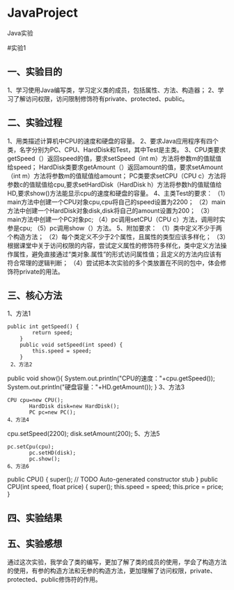 # JavaProject
Java实验

#实验1

## 一、实验目的
1、学习使用Java编写类，学习定义类的成员，包括属性、方法、构造器；
2、学习了解访问权限，访问限制修饰符有private、protected、public。
## 二、实验过程
1、用类描述计算机中CPU的速度和硬盘的容量。
2、要求Java应用程序有四个类，名字分别为PC、CPU、HardDisk和Test，其中Test是主类。
3、CPU类要求getSpeed（）返回speed的值，要求setSpeed（int m）方法将参数m的值赋值给speed；
   HardDisk类要求getAmount（）返回amount的值，要求setAmount（int m）方法将参数m的值赋值给amount；
   PC类要求setCPU（CPU c）方法将参数c的值赋值给cpu,要求setHardDisk（HardDisk h）方法将参数h的值赋值给HD,要求show()方法能显示cpu的速度和硬盘的容量。
4、主类Test的要求：
  （1）main方法中创建一个CPU对象cpu,cpu将自己的speed设置为2200；
  （2）main方法中创建一个HardDisk对象disk,disk将自己的amount设置为200；
  （3）main方法中创建一个PC对象pc;
  （4）pc调用setCPU（CPU c）方法，调用时实参是cpu;
  （5）pc调用show（）方法。
5、附加要求：
  （1）类中定义不少于两个构造方法；
  （2）每个类定义不少于2个属性，且属性的类型应该多样化；
  （3）根据课堂中关于访问权限的内容，尝试定义属性的修饰符多样化，类中定义方法操作属性，避免直接通过“类对象.属性”的形式访问属性值；且定义的方法内应该有符合常理的逻辑判断；
  （4）尝试把本次实验的多个类放置在不同的包中，体会修饰符private的用法。
## 三、核心方法
1、方法1
```
public int getSpeed() {
		return speed;
	}
	public void setSpeed(int speed) {
		this.speed = speed;
	}
 2、方法2
 ```
 public void show(){
		System.out.println("CPU的速度："+cpu.getSpeed());
		System.out.println("硬盘容量："+HD.getAmount());
	}
 3、方法3
 ```
 CPU cpu=new CPU();
		HardDisk disk=new HardDisk();
		PC pc=new PC();
 4、方法4
 ```
 cpu.setSpeed(2200);
		disk.setAmount(200);
 5、方法5
 ```
 pc.setCpu(cpu);
		pc.setHD(disk);
		pc.show();
 6、方法6
 ```
 public CPU() {
		super();
		// TODO Auto-generated constructor stub
	}
	public CPU(int speed, float price) {
		super();
		this.speed = speed;
		this.price = price;
	}
## 四、实验结果

## 五、实验感想
  通过这次实验，我学会了类的编写，更加了解了类的成员的使用，学会了构造方法的使用，有参的构造方法和无参的构造方法，更加理解了访问权限，private、protected、public修饰符的作用。
